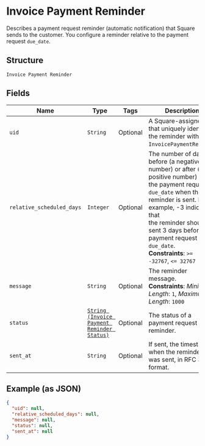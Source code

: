 
# Invoice Payment Reminder

Describes a payment request reminder (automatic notification) that Square sends
to the customer. You configure a reminder relative to the payment request
`due_date`.

## Structure

`Invoice Payment Reminder`

## Fields

| Name | Type | Tags | Description |
|  --- | --- | --- | --- |
| `uid` | `String` | Optional | A Square-assigned ID that uniquely identifies the reminder within the<br>`InvoicePaymentRequest`. |
| `relative_scheduled_days` | `Integer` | Optional | The number of days before (a negative number) or after (a positive number)<br>the payment request `due_date` when the reminder is sent. For example, -3 indicates that<br>the reminder should be sent 3 days before the payment request `due_date`.<br>**Constraints**: `>= -32767`, `<= 32767` |
| `message` | `String` | Optional | The reminder message.<br>**Constraints**: *Minimum Length*: `1`, *Maximum Length*: `1000` |
| `status` | [`String (Invoice Payment Reminder Status)`](../../doc/models/invoice-payment-reminder-status.md) | Optional | The status of a payment request reminder. |
| `sent_at` | `String` | Optional | If sent, the timestamp when the reminder was sent, in RFC 3339 format. |

## Example (as JSON)

```json
{
  "uid": null,
  "relative_scheduled_days": null,
  "message": null,
  "status": null,
  "sent_at": null
}
```

